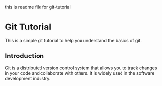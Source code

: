 this is readme file for git-tutorial

# Git Tutorial
This is a simple git tutorial to help you understand the basics of git.

## Introduction
Git is a distributed version control system that allows you to track changes in your code and collaborate with others. It is widely used in the software development industry.